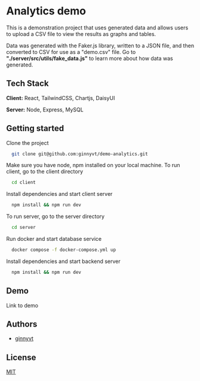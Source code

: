 # Analytics demo

This is a demonstration project that uses generated data and allows users to upload a CSV file to view the results as graphs and tables.

Data was generated with the Faker.js library, written to a JSON file, and then converted to CSV for use as a "demo.csv" file. Go to <strong>"./server/src/utils/fake_data.js"</strong> to learn more about how data was generated.

## Tech Stack

**Client:** React, TailwindCSS, Chartjs, DaisyUI

**Server:** Node, Express, MySQL

## Getting started

Clone the project

```bash
  git clone git@github.com:ginnyvt/demo-analytics.git
```

Make sure you have node, npm installed on your local machine.
To run client, go to the client directory

```bash
  cd client
```

Install dependencies and start client server

```bash
  npm install && npm run dev
```

To run server, go to the server directory

```bash
  cd server
```

Run docker and start database service

```bash
  docker compose -f docker-compose.yml up
```

Install dependencies and start backend server

```bash
  npm install && npm run dev
```

## Demo

Link to demo

## Authors

- [ginnyvt](https://github.com/ginnyvt)

## License

[MIT](https://choosealicense.com/licenses/mit/)
